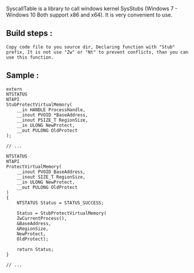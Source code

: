 SyscallTable is a library to call windows kernel SysStubs (Windows 7 - Windows 10 Both support x86 and x64). It is very convenient to use.

## Build steps :
	Copy code file to you source dir, Declaring function with "Stub" prefix, It is not use "Zw" or "Nt" to prevent conflicts, than you can use this function.
	
	
## Sample :

	extern
	NTSTATUS
	NTAPI
	StubProtectVirtualMemory(
	    __in HANDLE ProcessHandle,
	    __inout PVOID *BaseAddress,
	    __inout PSIZE_T RegionSize,
	    __in ULONG NewProtect,
	    __out PULONG OldProtect
	);

	// ...
		
	NTSTATUS
	NTAPI
	ProtectVirtualMemory(
	    __inout PVOID BaseAddress,
	    __inout SIZE_T RegionSize,
	    __in ULONG NewProtect,
	    __out PULONG OldProtect
	)
	{
	    NTSTATUS Status = STATUS_SUCCESS;

	    Status = StubProtectVirtualMemory(
		ZwCurrentProcess(),
		&BaseAddress,
		&RegionSize,
		NewProtect,
		OldProtect);

	    return Status;
	}

	// ...
	